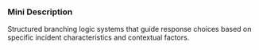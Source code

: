 ### Mini Description

Structured branching logic systems that guide response choices based on specific incident characteristics and contextual factors.
